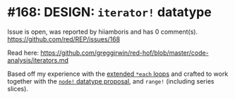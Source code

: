 
#168: DESIGN: `iterator!` datatype
================================================================================
Issue is open, was reported by hiiamboris and has 0 comment(s).
<https://github.com/red/REP/issues/168>

Read here: https://github.com/greggirwin/red-hof/blob/master/code-analysis/iterators.md

Based off my experience with the [extended `*each` loops](https://codeberg.org/hiiamboris/red-common/src/branch/master/foreach-design.md) and crafted to work together with the [`node!` datatype proposal](https://github.com/red/REP/issues/57), and `range!` (including series slices).


